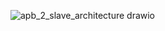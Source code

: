 
![apb_2_slave_architecture drawio](https://github.com/user-attachments/assets/30c06611-98b0-48da-aa60-626adf52dc01)
